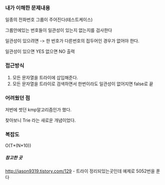 ### 내가 이해한 문제내용

일종의 전화번호 그룹이 주어진다(테스트케이스)  

그룹안에있는 번호들이 일관성이 있는지 없는지를 검사한다 

일관성이 있으려면 -> 한 번호가 다른번호의 접두어인 경우가 없어야 한다.

일관성이 있으면 YES 없으면 NO 출력

### 접근방식

1. 모든 문자열을 트라이에 삽입해준다.
2. 모든 문자열을 트라이로 검색하면서 한번이라도 일관성이 없어지면 false로 끝

### 어려웠던 점

저번에 썻던 kmp알고리즘인가 했다. 

찾아보니 Trie 라는 새로운 개념이었다.

### 복잡도

O(T*(N*10))

##### 참고한 곳

http://jason9319.tistory.com/129 - 트라이 정리되있는곳인데 예제로 5052번을 푼다

